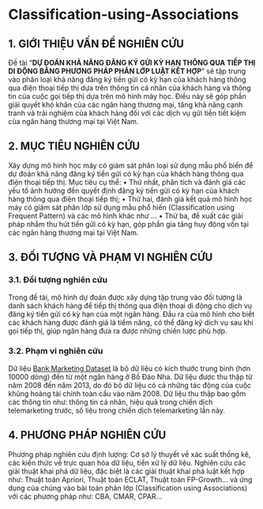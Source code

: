 # Classification-using-Associations
## 1. GIỚI THIỆU VẤN ĐỀ NGHIÊN CỨU 
Đề tài “**DỰ ĐOÁN KHẢ NĂNG ĐĂNG KÝ GỬI KỲ HẠN THÔNG QUA TIẾP THỊ DI ĐỘNG BẰNG PHƯƠNG PHÁP PHÂN LỚP LUẬT KẾT HỢP**” sẽ tập trung vào phân loại khả năng đăng ký tiền gửi có kỳ hạn của khách hàng thông qua điện thoại tiếp thị dựa trên thông tin cá nhân của khách hàng và thông tin của cuộc gọi tiếp thị dựa trên mô hình máy học. Điều này sẽ góp phần giải quyết khó khăn của các ngân hàng thương mại, tăng khả năng cạnh tranh và trải nghiệm của khách hàng đối với các dịch vụ gửi tiền tiết kiệm của ngân hàng thương mại tại Việt Nam. 
## 2. MỤC TIÊU NGHIÊN CỨU 
Xây dựng mô hình học máy có giám sát phân loại sử dụng mẫu phổ biến để dự đoán khả năng đăng ký tiền gửi có kỳ hạn của khách hàng thông qua điện thoại tiếp thị. 
  Mục tiêu cụ thể: 
    • Thứ nhất, phân tích và đánh giá các yếu tố ảnh hưởng đến quyết định đăng ký tiền gửi có kỳ hạn của khách hàng thông qua điện thoại tiếp thị; 
    • Thứ hai, đánh giá kết quả mô hình học máy có giám sát phân lớp sử dụng mẫu phổ hiến (Classification using Frequent Pattern) và các mô hình khác như … 
    • Thứ ba, đề xuất các giải pháp nhằm thu hút tiền gửi có kỳ hạn, góp phần gia tăng huy động vốn tại các ngân hàng thương mại tại Việt Nam. 
## 3. ĐỐI TƯỢNG VÀ PHẠM VI NGHIÊN CỨU 
### 3.1. Đối tượng nghiên cứu 
Trong đề tài, mô hình dự đoán được xây dựng tập trung vào đối tượng là danh sách khách hàng để tiếp thị thông qua điện thoại di động cho dịch vụ đăng ký tiền gửi có kỳ hạn của một ngân hàng. Đầu ra của mô hình cho biết các khách hàng được đánh giá là tiềm năng, có thể đăng ký dịch vụ sau khi gọi tiếp thị, giúp ngân hàng đưa ra được những chiến lược phù hợp. 
### 3.2. Phạm vi nghiên cứu 
Dữ liệu [Bank Marketing Dataset](https://www.kaggle.com/datasets/janiobachmann/bank-marketing-dataset/?fbclid=IwZXh0bgNhZW0CMTAAAR0hZJc07XQG737syVl9p_EejPsGjPrF9RbrML6fLRrHQJr0aUQA5FGGFzw_aem_EWeg66EjrwOxW4cPvjcelw) là bộ dữ liệu có kích thước trung bình (hơn 10000 dòng) đến từ một ngân hàng ở Bồ Đào Nha. Dữ liệu được thu thập từ năm 2008 đến năm 2013, do đó bộ dữ liệu có cả những tác động của cuộc khủng hoảng tài chính toàn cầu vào năm 2008. Dữ liệu thu thập bao gồm các thông tin như: thông tin cá nhân, hiệu quả trong chiến dịch telemarketing trước, số liệu trong chiến dịch telemarketing lần này. 
## 4. PHƯƠNG PHÁP NGHIÊN CỨU 
Phương pháp nghiên cứu định lượng: Cơ sở lý thuyết về xác suất thống kê, các kiến thức về trực quan hóa dữ liệu, tiền xử lý dữ liệu. Nghiên cứu các giải thuật khai phá dữ liệu, đặc biệt là các giải thuật khai phá luật kết hợp như: Thuật toán Apriori, Thuật toán ECLAT, Thuật toán FP-Growth… và ứng dụng của chúng vào bài toán phân lớp (Classification using Associations) với các phương pháp như: CBA, CMAR, CPAR…
